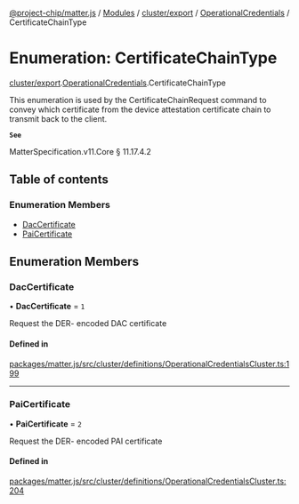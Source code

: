 [@project-chip/matter.js](../README.md) / [Modules](../modules.md) / [cluster/export](../modules/cluster_export.md) / [OperationalCredentials](../modules/cluster_export.OperationalCredentials.md) / CertificateChainType

# Enumeration: CertificateChainType

[cluster/export](../modules/cluster_export.md).[OperationalCredentials](../modules/cluster_export.OperationalCredentials.md).CertificateChainType

This enumeration is used by the CertificateChainRequest command to convey which certificate from the device
attestation certificate chain to transmit back to the client.

**`See`**

MatterSpecification.v11.Core § 11.17.4.2

## Table of contents

### Enumeration Members

- [DacCertificate](cluster_export.OperationalCredentials.CertificateChainType.md#daccertificate)
- [PaiCertificate](cluster_export.OperationalCredentials.CertificateChainType.md#paicertificate)

## Enumeration Members

### DacCertificate

• **DacCertificate** = ``1``

Request the DER- encoded DAC certificate

#### Defined in

[packages/matter.js/src/cluster/definitions/OperationalCredentialsCluster.ts:199](https://github.com/project-chip/matter.js/blob/c0d55745d5279e16fdfaa7d2c564daa31e19c627/packages/matter.js/src/cluster/definitions/OperationalCredentialsCluster.ts#L199)

___

### PaiCertificate

• **PaiCertificate** = ``2``

Request the DER- encoded PAI certificate

#### Defined in

[packages/matter.js/src/cluster/definitions/OperationalCredentialsCluster.ts:204](https://github.com/project-chip/matter.js/blob/c0d55745d5279e16fdfaa7d2c564daa31e19c627/packages/matter.js/src/cluster/definitions/OperationalCredentialsCluster.ts#L204)
